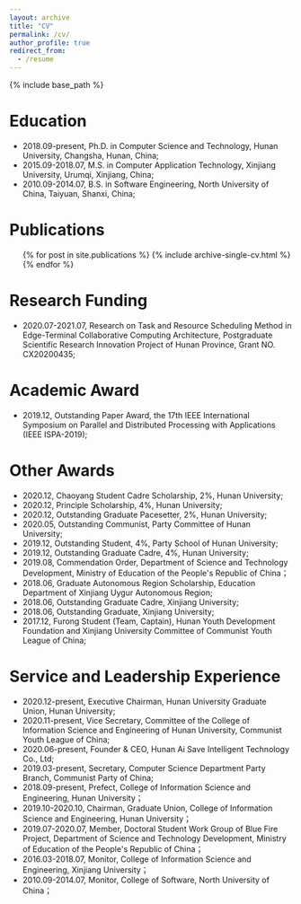 ```yaml
---
layout: archive
title: "CV"
permalink: /cv/
author_profile: true
redirect_from:
  - /resume
---
```


{% include base_path %}

Education
======
* 2018.09-present, Ph.D. in Computer Science and Technology, Hunan University, Changsha, Hunan, China;
* 2015.09-2018.07, M.S. in Computer Application Technology, Xinjiang University, Urumqi, Xinjiang, China;
* 2010.09-2014.07, B.S. in Software Engineering, North University of China, Taiyuan, Shanxi, China;

Publications
======
  <ul>{% for post in site.publications %}
    {% include archive-single-cv.html %}
  {% endfor %}</ul>

<!--
Talks
======
   <ul>{% for post in site.talks %}
     {% include archive-single-talk-cv.html %}
   {% endfor %}</ul>
-->

<!--
Teaching
======
  <ul>{% for post in site.teaching %}
    {% include archive-single-cv.html %}
  {% endfor %}</ul>
-->

Research Funding
======
* 2020.07-2021.07, Research on Task and Resource Scheduling Method in Edge-Terminal Collaborative Computing Architecture, Postgraduate Scientific Research Innovation Project of Hunan Province, Grant NO. CX20200435;

Academic Award
======
* 2019.12, Outstanding Paper Award, the 17th IEEE International Symposium on Parallel and Distributed Processing with Applications (IEEE ISPA-2019);

Other Awards
======
* 2020.12, Chaoyang Student Cadre Scholarship, 2%, Hunan University;
* 2020.12, Principle Scholarship, 4%, Hunan University;
* 2020.12, Outstanding Graduate Pacesetter, 2%, Hunan University;
* 2020.05, Outstanding Communist, Party Committee of Hunan University;
* 2019.12, Outstanding Student, 4%, Party School of Hunan University;
* 2019.12, Outstanding Graduate Cadre, 4%, Hunan University;
* 2019.08, Commendation Order, Department of Science and Technology Development, Ministry of Education of the People's Republic of China；
* 2018.06, Graduate Autonomous Region Scholarship, Education Department of Xinjiang Uygur Autonomous Region;
* 2018.06, Outstanding Graduate Cadre, Xinjiang University;
* 2018.06, Outstanding Graduate, Xinjiang University;
* 2017.12, Furong Student (Team, Captain), Hunan Youth Development Foundation and Xinjiang University Committee of Communist Youth League of China;

Service and Leadership Experience
======
* 2020.12-present, Executive Chairman, Hunan University Graduate Union, Hunan University;
* 2020.11-present, Vice Secretary, Committee of the College of Information Science and Engineering of Hunan University, Communist Youth League of China;
* 2020.06-present, Founder & CEO, Hunan Ai Save Intelligent Technology Co., Ltd;
* 2019.03-present, Secretary, Computer Science Department Party Branch, Communist Party of China;
* 2018.09-present, Prefect, College of Information Science and Engineering, Hunan University；
* 2019.10-2020.10, Chairman, Graduate Union, College of Information Science and Engineering, Hunan University；
* 2019.07-2020.07, Member, Doctoral Student Work Group of Blue Fire Project, Department of Science and Technology Development, Ministry of Education of the People's Republic of China；
* 2016.03-2018.07, Monitor, College of Information Science and Engineering, Xinjiang University；
* 2010.09-2014.07, Monitor, College of Software, North University of China；
